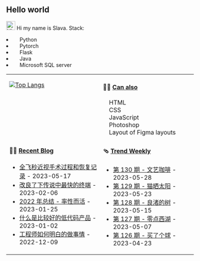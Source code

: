 ## Hello world

<img src='https://qpluspicture.oss-cn-beijing.aliyuncs.com/6LjjQA/Hi.gif' alt='Hi' width="24"/> Hi my name is Slava. Stack:
<li><img src="https://cdn.jsdelivr.net/gh/devicons/devicon/icons/python/python-original.svg" width='12'> Python 
<li><img src="https://cdn.jsdelivr.net/gh/devicons/devicon/icons/pytorch/pytorch-original.svg" width='12'> Pytorch 
<li><img src="https://cdn.jsdelivr.net/gh/devicons/devicon/icons/flask/flask-original.svg" width='12'> Flask 
<li><img src="https://cdn.jsdelivr.net/gh/devicons/devicon/icons/java/java-original.svg" width='12'> Java 
<li><img src="https://cdn.jsdelivr.net/gh/devicons/devicon/icons/microsoftsqlserver/microsoftsqlserver-plain.svg" width='12'/> Microsoft SQL server 

<table width="960px">
<tr>
<td valign="top" width="50%">

[![Top Langs](https://github-readme-stats.vercel.app/api/top-langs/?username=slavadragon1)](https://github.com/anuraghazra/github-readme-stats)
  
</td>
<td valign="top" width="50%">

#### 🏋️‍♀️ <a href="https://github.com/tw93/tw93/blob/master/releases.md" target="_blank">Can also</a>
  <div margin='12'>
    <img src="https://cdn.jsdelivr.net/gh/devicons/devicon/icons/html5/html5-original.svg" width='12'> HTML </br>
    <img src="https://cdn.jsdelivr.net/gh/devicons/devicon/icons/css3/css3-original.svg" width='12'> CSS </br>
    <img src="https://cdn.jsdelivr.net/gh/devicons/devicon/icons/javascript/javascript-original.svg" width='12'> JavaScript  </br>
    <img src="https://cdn.jsdelivr.net/gh/devicons/devicon/icons/photoshop/photoshop-plain.svg" width='12' /> Photoshop </br>
    <img src="https://cdn.jsdelivr.net/gh/devicons/devicon/icons/figma/figma-original.svg" width='12'/> Layout of Figma layouts
  </div>


</td>
</tr>
<tr>
<td valign="top" width="50%">

#### 🤾‍♂️ <a href="https://tw93.fun" target="_blank">Recent Blog</a>

<!-- blog starts -->
* <a href='https://tw93.fun/2023-05-17/eyes.html' target='_blank'>全飞秒近视手术过程和恢复记录</a> - 2023-05-17
* <a href='https://tw93.fun/2023-02-06/alacritty.html' target='_blank'>改良了下传说中最快的终端</a> - 2023-02-06
* <a href='https://tw93.fun/2023-01-25/my-2022.html' target='_blank'>2022 年总结 - 率性而活</a> - 2023-01-25
* <a href='https://tw93.fun/2023-01-02/low-code.html' target='_blank'>什么是比较好的低代码产品</a> - 2023-01-02
* <a href='https://tw93.fun/2022-12-09/talk.html' target='_blank'>工程师如何明白的做事情</a> - 2022-12-09
<!-- blog ends -->

</td>
<td valign="top" width="50%">

#### 🩴 <a href="https://weekly.tw93.fun" target="_blank">Trend Weekly</a>

<!-- weekly starts -->

* [第 130 期 - 文艺咖啡](https://weekly.tw93.fun/posts/130-文艺咖啡) - 2023-05-28
* [第 129 期 - 猫晒太阳](https://weekly.tw93.fun/posts/129-猫晒太阳) - 2023-05-23
* [第 128 期 - 良渚的树](https://weekly.tw93.fun/posts/128-良渚的树) - 2023-05-15
* [第 127 期 - 零点西湖](https://weekly.tw93.fun/posts/127-零点西湖) - 2023-05-07
* [第 126 期 - 买了个球](https://weekly.tw93.fun/posts/126-买了个球) - 2023-04-23

<!-- weekly ends -->

</td>
</tr>

</table>
